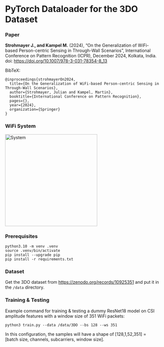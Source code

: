 # PyTorch Dataloader for the 3DO Dataset

### Paper
**Strohmayer J., and Kampel M.** (2024), “On the Generalization of WiFi-based Person-centric Sensing in Through-Wall Scenarios”, International Conference on Pattern Recognition (ICPR), December 2024, Kolkata, India. doi: https://doi.org/10.1007/978-3-031-78354-8_13

BibTeX:
```
@inproceedings{strohmayerOn2024,
  title={On the Generalization of WiFi-based Person-centric Sensing in Through-Wall Scenarios},
  author={Strohmayer, Julian and Kampel, Martin},
  booktitle={International Conference on Pattern Recognition},
  pages={},
  year={2024},
  organization={Springer}
}
```
### WiFi System
<img src="https://github.com/user-attachments/assets/79caebc8-6d96-4726-a88f-dfee70093980" alt="System" width="300"/>

### Prerequisites
```
python3.10 -m venv .venv
source .venv/bin/activate
pip install --upgrade pip
pip install -r requirements.txt
```

### Dataset
Get the 3DO dataset from https://zenodo.org/records/10925351 and put it in the `/data` directory.

### Training & Testing 
Example command for training & testing a dummy ResNet18 model on CSI amplitude features with a window size of 351 WiFi packets:

```
python3 train.py --data /data/3DO --bs 128 --ws 351 
```
In this configuration, the samples will have a shape of [128,1,52,351] = [batch size, channels, subcarriers, window size].

